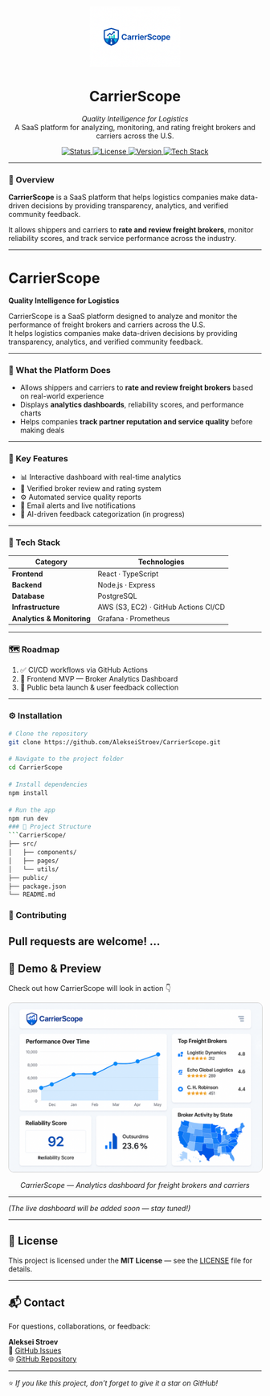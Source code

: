 <p align="center">
  <img src="https://github.com/AlekseiStroev/CarrierScope/blob/main/47B85726-51E2-4AE7-88CF-5A15DA5A4FC9.png" alt="CarrierScope Logo" width="180" />
</p>

<h1 align="center">CarrierScope</h1>

<p align="center">
  <em>Quality Intelligence for Logistics</em>  
  <br>
  A SaaS platform for analyzing, monitoring, and rating freight brokers and carriers across the U.S.  
</p>

<p align="center">
  <a href="https://img.shields.io/badge/status-active-brightgreen">
    <img src="https://img.shields.io/badge/status-active-brightgreen" alt="Status">
  </a>
  <a href="https://img.shields.io/badge/license-MIT-blue">
    <img src="https://img.shields.io/badge/license-MIT-blue" alt="License">
  </a>
  <a href="https://img.shields.io/badge/version-1.0.0-orange">
    <img src="https://img.shields.io/badge/version-1.0.0-orange" alt="Version">
  </a>
  <a href="https://img.shields.io/badge/stack-React%20|%20Node.js%20|%20PostgreSQL-lightgrey">
    <img src="https://img.shields.io/badge/stack-React%20|%20Node.js%20|%20PostgreSQL-lightgrey" alt="Tech Stack">
  </a>
</p>

---

### 🧭 Overview

**CarrierScope** is a SaaS platform that helps logistics companies make data-driven decisions by providing transparency, analytics, and verified community feedback.

It allows shippers and carriers to **rate and review freight brokers**, monitor reliability scores, and track service performance across the industry.

---

# CarrierScope  
**Quality Intelligence for Logistics**

CarrierScope is a SaaS platform designed to analyze and monitor the performance of freight brokers and carriers across the U.S.  
It helps logistics companies make data-driven decisions by providing transparency, analytics, and verified community feedback.

---

### 🚛 What the Platform Does

- Allows shippers and carriers to **rate and review freight brokers** based on real-world experience  
- Displays **analytics dashboards**, reliability scores, and performance charts  
- Helps companies **track partner reputation and service quality** before making deals

---

### 🧭 Key Features

- 📊 Interactive dashboard with real-time analytics  
- 📝 Verified broker review and rating system  
- ⚙️ Automated service quality reports  
- 🔔 Email alerts and live notifications  
- 💬 AI-driven feedback categorization (in progress)

---

### 🧩 Tech Stack

| Category | Technologies |
|-----------|---------------|
| **Frontend** | React · TypeScript |
| **Backend** | Node.js · Express |
| **Database** | PostgreSQL |
| **Infrastructure** | AWS (S3, EC2) · GitHub Actions CI/CD |
| **Analytics & Monitoring** | Grafana · Prometheus |

---

### 🗺 Roadmap

1. ✅ CI/CD workflows via GitHub Actions  
2. 🧩 Frontend MVP — Broker Analytics Dashboard  
3. 🚀 Public beta launch & user feedback collection  

---

### ⚙️ Installation

```bash
# Clone the repository
git clone https://github.com/AlekseiStroev/CarrierScope.git

# Navigate to the project folder
cd CarrierScope

# Install dependencies
npm install

# Run the app
npm run dev
### 🧱 Project Structure
```CarrierScope/
├── src/
│   ├── components/
│   ├── pages/
│   └── utils/
├── public/
├── package.json
└── README.md
```
### 🧠 Contributing
Pull requests are welcome! ...
---

## 📸 Demo & Preview

Check out how CarrierScope will look in action 👇

<p align="center">
  <img src="https://github.com/AlekseiStroev/CarrierScope/blob/main/22954BD2-9C06-40D2-A0FA-DE6B8CBC5DD5.png" alt="CarrierScope Dashboard Preview" width="800" style="border-radius:10px; border:1px solid #ccc;" />
</p>

<p align="center"><em>CarrierScope — Analytics dashboard for freight brokers and carriers</em></p>

---

*(The live dashboard will be added soon — stay tuned!)*

---

## 📄 License
This project is licensed under the **MIT License** — see the [LICENSE](LICENSE) file for details.

---

## 📬 Contact

For questions, collaborations, or feedback:

**Aleksei Stroev**  
📧 [GitHub Issues](https://github.com/AlekseiStroev/CarrierScope/issues)  
🌐 [GitHub Repository](https://github.com/AlekseiStroev/CarrierScope)

---

⭐ *If you like this project, don’t forget to give it a star on GitHub!*